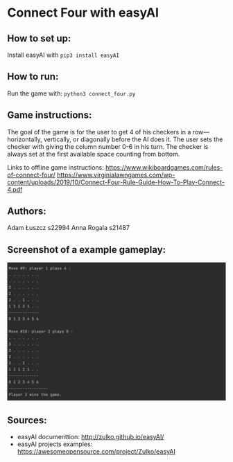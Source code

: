 # Connect Four with easyAI

## How to set up:
Install easyAI with `pip3 install easyAI`

## How to run:
Run the game with: `python3 connect_four.py`

## Game instructions:
The goal of the game is for the user to get 4 of his checkers in a row—horizontally, vertically, or diagonally before the AI does it.
The user sets the checker with giving the column number 0-6 in his turn. The checker is always set at the first available space counting from bottom.

Links to offline game instructions:
https://www.wikiboardgames.com/rules-of-connect-four/
https://www.virginialawngames.com/wp-content/uploads/2019/10/Connect-Four-Rule-Guide-How-To-Play-Connect-4.pdf

## Authors:
Adam Łuszcz s22994
Anna Rogala s21487

## Screenshot of a example gameplay:
![Connect four gameplay screenshot](gameplay.png)

## Sources:
- easyAI documenttion: http://zulko.github.io/easyAI/
- easyAI projects examples: https://awesomeopensource.com/project/Zulko/easyAI  
